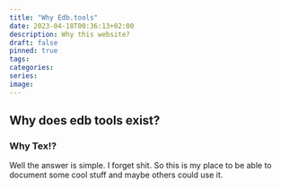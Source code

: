 ```yaml
---
title: "Why Edb.tools"
date: 2023-04-18T00:36:13+02:00
description: Why this website?
draft: false
pinned: true
tags:
categories:
series:
image: 
---
```


## Why does edb tools exist?
### Why Tex!?

Well the answer is simple. I forget shit. So this is my place to be able to document some cool stuff and maybe others could use it.